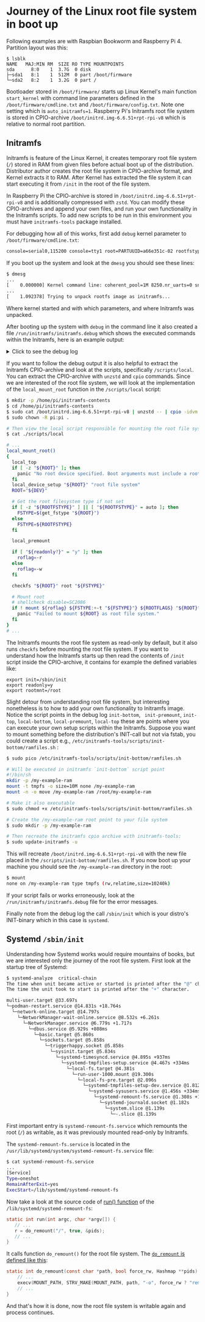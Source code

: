 # Journey of the Linux root file system in boot up

Following examples are with Raspbian Bookworm and Raspberry Pi 4. Partition layout was this:

```
$ lsblk
NAME   MAJ:MIN RM  SIZE RO TYPE MOUNTPOINTS
sda      8:0    1  3.7G  0 disk
├─sda1   8:1    1  512M  0 part /boot/firmware
└─sda2   8:2    1  3.2G  0 part /
```

Bootloader stored in `/boot/firmware/` starts up Linux Kernel's main function `start_kernel` with command line parameters defined in the `/boot/firmware/cmdline.txt` and `/boot/firmware/config.txt`. Note one setting which is `auto_initramfs=1`. Raspberry Pi's Initramfs root file system is stored in CPIO-archive `/boot/initrd.img-6.6.51+rpt-rpi-v8` which is relative to normal root partition.

## Initramfs

Initramfs is feature of the Linux Kernel, it creates temporary root file system (`/`) stored in RAM from given files before actual boot up of the distribution. Distributor author creates the root file system in CPIO-archive format, and Kernel extracts it to RAM. After Kernel has extracted the file system it can start executing it from `/init` in the root of the file system. 

In Raspberry Pi the CPIO-archive is stored in `/boot/initrd.img-6.6.51+rpt-rpi-v8` and is additionally compressed with `zstd`. You can modify these CPIO-archives and append your own files, and run your own functionality in the Initramfs scripts. To add new scripts to be run in this environment you must have `initramfs-tools` package installed. 

For debugging how all of this works, first add `debug` kernel parameter to `/boot/firmware/cmdline.txt`:

```txt
console=serial0,115200 console=tty1 root=PARTUUID=a66e351c-02 rootfstype=ext4 fsck.repair=yes rootwait cfg80211.ieee80211_regdom=FI debug
```

If you boot up the system and look at the `dmesg` you should see these lines:

```txt
$ dmesg
...
[    0.000000] Kernel command line: coherent_pool=1M 8250.nr_uarts=0 snd_bcm2835.enable_headphones=0 cgroup_disable=memory numa_policy=interleave snd_bcm2835.enable_headphones=1 snd_bcm2835.enable_hdmi=1 snd_bcm2835.enable_hdmi=0  smsc95xx.macaddr=DC:A6:32:03:A1:95 vc_mem.mem_base=0x3eb00000 vc_mem.mem_size=0x3ff00000  console=ttyS0,115200 console=tty1 root=PARTUUID=a66e351c-02 rootfstype=ext4 fsck.repair=yes rootwait cfg80211.ieee80211_regdom=FI debug
...
[    1.092378] Trying to unpack rootfs image as initramfs...
```

Where kernel started and with which parameters, and where Initramfs was unpacked.

After booting up the system with `debug` in the command line it also created a file `/run/initramfs/initramfs.debug` which shows the executed commands within the Initramfs, here is an example output:

<details>
<summary>Click to see the debug log</summary>

```bash
$ cat /run/initramfs/initramfs.debug

+ unset log_output
+ maybe_break top
+ run_scripts /scripts/init-top
+ initdir=/scripts/init-top
+ '[' '!' -d /scripts/init-top ]
+ shift
+ . /scripts/init-top/ORDER
+ /scripts/init-top/all_generic_ide
+ '[' -e /conf/param.conf ]
+ /scripts/init-top/blacklist
+ '[' -e /conf/param.conf ]
+ /scripts/init-top/keymap
+ '[' -e /conf/param.conf ]
+ /scripts/init-top/udev
Starting systemd-udevd version 252.30-1~deb12u2
+ '[' -e /conf/param.conf ]
+ maybe_break modules
+ '[' n '!=' y ]
+ log_begin_msg 'Loading essential drivers'
+ _log_msg 'Begin: %s ... ' 'Loading essential drivers'
+ '[' n '=' y ]
+ printf 'Begin: %s ... ' 'Loading essential drivers'
Begin: Loading essential drivers ... + return 0
+ '[' -n  ]
+ load_modules
+ '[' -e /conf/modules ]
+ '[' n '!=' y ]
+ log_end_msg
+ _log_msg 'done.\n'
+ '[' n '=' y ]
+ printf 'done.\n'
done.
+ return 0
+ _uptime
+ local uptime
+ cat /proc/uptime
+ uptime='2.21 5.65'
+ uptime=2
+ echo 2
+ starttime=2
+ starttime=3
+ export starttime
+ '['  ]
+ maybe_break premount
+ '[' n '!=' y ]
+ log_begin_msg 'Running /scripts/init-premount'
+ _log_msg 'Begin: %s ... ' 'Running /scripts/init-premount'
+ '[' n '=' y ]
+ printf 'Begin: %s ... ' 'Running /scripts/init-premount'
Begin: Running /scripts/init-premount ... + return 0
+ run_scripts /scripts/init-premount
+ initdir=/scripts/init-premount
+ '[' '!' -d /scripts/init-premount ]
+ return
+ '[' n '!=' y ]
+ log_end_msg
+ _log_msg 'done.\n'
+ '[' n '=' y ]
+ printf 'done.\n'
done.
+ return 0
+ maybe_break mount
+ log_begin_msg 'Mounting root file system'
+ _log_msg 'Begin: %s ... ' 'Mounting root file system'
+ '[' n '=' y ]
+ printf 'Begin: %s ... ' 'Mounting root file system'
Begin: Mounting root file system ... + return 0
+ . /scripts/local
+ . /scripts/nfs
+ . /scripts/local
+ parse_numeric 'PARTUUID=a66e351c-02'
+ return
+ maybe_break mountroot
+ mount_top
+ local_top
+ '['  '!=' yes ]
+ '[' n '!=' y ]
+ log_begin_msg 'Running /scripts/local-top'
+ _log_msg 'Begin: %s ... ' 'Running /scripts/local-top'
+ '[' n '=' y ]
+ printf 'Begin: %s ... ' 'Running /scripts/local-top'
Begin: Running /scripts/local-top ... + return 0
+ run_scripts /scripts/local-top
+ initdir=/scripts/local-top
+ '[' '!' -d /scripts/local-top ]
+ return
+ '[' n '!=' y ]
+ log_end_msg
+ _log_msg 'done.\n'
+ '[' n '=' y ]
+ printf 'done.\n'
done.
+ return 0
+ local_top_used=yes
+ mount_premount
+ local_premount
+ '['  '!=' yes ]
+ '[' n '!=' y ]
+ log_begin_msg 'Running /scripts/local-premount'
+ _log_msg 'Begin: %s ... ' 'Running /scripts/local-premount'
+ '[' n '=' y ]
+ printf 'Begin: %s ... ' 'Running /scripts/local-premount'
Begin: Running /scripts/local-premount ... + return 0
+ run_scripts /scripts/local-premount
+ initdir=/scripts/local-premount
+ '[' '!' -d /scripts/local-premount ]
+ shift
+ . /scripts/local-premount/ORDER
+ /scripts/local-premount/firstboot
+ '[' -e /conf/param.conf ]
+ /scripts/local-premount/ntfs_3g
+ '[' -e /conf/param.conf ]
+ /scripts/local-premount/resume
+ '[' -e /conf/param.conf ]
+ '[' n '!=' y ]
+ log_end_msg
+ _log_msg 'done.\n'
+ '[' n '=' y ]
+ printf 'done.\n'
done.
+ return 0
+ local_premount_used=yes
+ mountroot
+ local_mount_root
+ local_top
+ '[' yes '!=' yes ]
+ local_top_used=yes
+ '[' -z 'PARTUUID=a66e351c-02' ]
+ local_device_setup 'PARTUUID=a66e351c-02' 'root file system'
+ local 'dev_id=PARTUUID=a66e351c-02'
+ local 'name=root file system'
+ local 'may_panic=true'
+ local real_dev
+ local time_elapsed
+ local count
+ wait_for_udev 10
+ command -v udevadm
+ udevadm settle '--timeout=10'
+ '[' -n  ]
+ '[' 'PARTUUID=a66e351c-02' '=' 'PARTUUID=a66e351c-02' ]
+ '[' a66e351c-02 '=' 'PARTUUID=a66e351c-02' ]
+ resolve_device 'PARTUUID=a66e351c-02'
+ DEV='PARTUUID=a66e351c-02'
+ blkid -l -t 'PARTUUID=a66e351c-02' -o device
+ DEV=
+ return 1
+ real_dev=
+ log_begin_msg 'Waiting for root file system'
+ _log_msg 'Begin: %s ... ' 'Waiting for root file system'
+ '[' n '=' y ]
+ printf 'Begin: %s ... ' 'Waiting for root file system'
Begin: Waiting for root file system ... + return 0
+ slumber=30
+ '[' 0 -gt 30 ]
+ true
+ sleep 1
+ time_elapsed
+ '[' -z 3 ]
+ local delta
+ _uptime
+ local uptime
+ cat /proc/uptime
+ uptime='3.33 9.92'
+ uptime=3
+ echo 3
+ delta=3
+ delta=0
+ echo 0
+ time_elapsed=0
+ local_block 'PARTUUID=a66e351c-02'
+ '[' n '!=' y ]
+ log_begin_msg 'Running /scripts/local-block'
+ _log_msg 'Begin: %s ... ' 'Running /scripts/local-block'
+ '[' n '=' y ]
+ printf 'Begin: %s ... ' 'Running /scripts/local-block'
Begin: Running /scripts/local-block ... + return 0
+ run_scripts /scripts/local-block 'PARTUUID=a66e351c-02'
+ initdir=/scripts/local-block
+ '[' '!' -d /scripts/local-block ]
+ return
+ '[' n '!=' y ]
+ log_end_msg
+ _log_msg 'done.\n'
+ '[' n '=' y ]
+ printf 'done.\n'
done.
+ return 0
+ true
+ '[' -f /run/count.mdadm.initrd ]
+ '[' -n  ]
+ break
+ resolve_device 'PARTUUID=a66e351c-02'
+ DEV='PARTUUID=a66e351c-02'
+ blkid -l -t 'PARTUUID=a66e351c-02' -o device
+ DEV=/dev/sda2
+ '[' -e /dev/sda2 ]
+ echo /dev/sda2
+ real_dev=/dev/sda2
+ get_fstype /dev/sda2
+ local FS FSTYPE
+ FS=/dev/sda2
+ FSTYPE=unknown
+ fstype /dev/sda2
+ eval 'FSTYPE=ext4
FSSIZE=3481272320'
+ FSTYPE=ext4
+ FSSIZE=3481272320
+ '[' ext4 '=' unknown ]
+ echo ext4
+ return 0
+ wait_for_udev 10
+ command -v udevadm
+ udevadm settle '--timeout=10'
+ log_end_msg 0
+ _log_msg 'done.\n'
+ '[' n '=' y ]
+ printf 'done.\n'
done.
+ return 0
+ break
+ resolve_device 'PARTUUID=a66e351c-02'
+ DEV='PARTUUID=a66e351c-02'
+ blkid -l -t 'PARTUUID=a66e351c-02' -o device
+ DEV=/dev/sda2
+ '[' -e /dev/sda2 ]
+ echo /dev/sda2
+ real_dev=/dev/sda2
+ get_fstype /dev/sda2
+ local FS FSTYPE
+ FS=/dev/sda2
+ FSTYPE=unknown
+ fstype /dev/sda2
+ eval 'FSTYPE=ext4
FSSIZE=3481272320'
+ FSTYPE=ext4
+ FSSIZE=3481272320
+ '[' ext4 '=' unknown ]
+ echo ext4
+ return 0
+ DEV=/dev/sda2
+ ROOT=/dev/sda2
+ '[' -z ext4 ]
+ '[' ext4 '=' auto ]
+ FSTYPE=ext4
+ local_premount
+ '[' yes '!=' yes ]
+ local_premount_used=yes
+ '[' y '=' y ]
+ roflag=-r
+ checkfs /dev/sda2 root ext4
+ _checkfs_once /dev/sda2 root ext4
+ DEV=/dev/sda2
+ NAME=root
+ TYPE=ext4
+ '[' root '=' / ]
+ FSCK_LOGFILE=/run/initramfs/fsck.log
+ FSCK_STAMPFILE=/run/initramfs/fsck-root
+ '[' ext4 '=' auto ]
+ FSCKCODE=0
+ '[' -z ext4 ]
+ command -v fsck
+ '[' n '=' y ]
+ '[' n '=' y ]
+ force=
+ '[' y '=' y ]
+ fix=-y
+ spinner=
+ '[' -z y ]
+ '[' n '=' n ]
+ log_begin_msg 'Will now check root file system'
+ _log_msg 'Begin: %s ... ' 'Will now check root file system'
+ '[' n '=' y ]
+ printf 'Begin: %s ... ' 'Will now check root file system'
Begin: Will now check root file system ... + return 0
+ logsave -a -s /run/initramfs/fsck.log fsck -y -V -t ext4 /dev/sda2
fsck from util-linux 2.38.1
[/sbin/fsck.ext4 (1) -- /dev/sda2] fsck.ext4 -y /dev/sda2 
e2fsck 1.47.0 (5-Feb-2023)
rootfs: clean, 69756/205088 files, 656193/849920 blocks
+ FSCKCODE=0
+ log_end_msg
+ _log_msg 'done.\n'
+ '[' n '=' y ]
+ printf 'done.\n'
done.
+ return 0
+ '[' 0 -eq 32 ]
+ '[' 0 -eq 4 ]
+ '[' 0 -gt 1 ]
+ true
+ return 0
+ mount -r -t ext4 /dev/sda2 /root
+ log_end_msg
+ _log_msg 'done.\n'
+ '[' n '=' y ]
+ printf 'done.\n'
done.
+ return 0
+ read_fstab_entry /usr
+ found=1
+ '[' -f /root/etc/fstab ]
+ read -r MNT_FSNAME MNT_DIR MNT_TYPE MNT_OPTS MNT_FREQ MNT_PASS MNT_JUNK
+ '[' /proc '=' /usr ]
+ read -r MNT_FSNAME MNT_DIR MNT_TYPE MNT_OPTS MNT_FREQ MNT_PASS MNT_JUNK
+ '[' /boot/firmware '=' /usr ]
+ read -r MNT_FSNAME MNT_DIR MNT_TYPE MNT_OPTS MNT_FREQ MNT_PASS MNT_JUNK
+ '[' / '=' /usr ]
+ read -r MNT_FSNAME MNT_DIR MNT_TYPE MNT_OPTS MNT_FREQ MNT_PASS MNT_JUNK
+ continue
+ read -r MNT_FSNAME MNT_DIR MNT_TYPE MNT_OPTS MNT_FREQ MNT_PASS MNT_JUNK
+ continue
+ read -r MNT_FSNAME MNT_DIR MNT_TYPE MNT_OPTS MNT_FREQ MNT_PASS MNT_JUNK
+ return 1
+ mount_bottom
+ local_bottom
+ '[' yes '=' yes ]
+ '[' n '!=' y ]
+ log_begin_msg 'Running /scripts/local-bottom'
+ _log_msg 'Begin: %s ... ' 'Running /scripts/local-bottom'
+ '[' n '=' y ]
+ printf 'Begin: %s ... ' 'Running /scripts/local-bottom'
Begin: Running /scripts/local-bottom ... + return 0
+ run_scripts /scripts/local-bottom
+ initdir=/scripts/local-bottom
+ '[' '!' -d /scripts/local-bottom ]
+ shift
+ . /scripts/local-bottom/ORDER
+ /scripts/local-bottom/firstboot_fstrim
+ '[' -e /conf/param.conf ]
+ /scripts/local-bottom/imager_fixup
+ '[' -e /conf/param.conf ]
+ /scripts/local-bottom/ntfs_3g
+ '[' -e /conf/param.conf ]
+ '[' n '!=' y ]
+ log_end_msg
+ _log_msg 'done.\n'
+ '[' n '=' y ]
+ printf 'done.\n'
done.
+ return 0
+ local_premount_used=no
+ local_top_used=no
+ nfs_bottom
+ '['  '=' yes ]
+ '['  '=' yes ]
+ nfs_premount_used=no
+ nfs_top_used=no
+ local_bottom
+ '[' no '=' yes ]
+ '[' no '=' yes ]
+ local_premount_used=no
+ local_top_used=no
+ maybe_break bottom
+ '[' n '!=' y ]
+ log_begin_msg 'Running /scripts/init-bottom'
+ _log_msg 'Begin: %s ... ' 'Running /scripts/init-bottom'
+ '[' n '=' y ]
+ printf 'Begin: %s ... ' 'Running /scripts/init-bottom'
Begin: Running /scripts/init-bottom ... + return 0
+ run_scripts /scripts/init-bottom
+ initdir=/scripts/init-bottom
+ '[' '!' -d /scripts/init-bottom ]
+ shift
+ . /scripts/init-bottom/ORDER
+ /scripts/init-bottom/ramfiles.sh # <---------- notice I had created my own test file in here
+ '[' -e /conf/param.conf ]
+ /scripts/init-bottom/udev
+ '[' -e /conf/param.conf ]
+ '[' n '!=' y ]
+ log_end_msg
+ _log_msg 'done.\n'
+ '[' n '=' y ]
+ printf 'done.\n'
done.
+ return 0
+ mount -n -o move /run /root/run
+ validate_init /sbin/init
+ run-init -n /root /sbin/init
+ validate_init /sbin/init
+ run-init -n /root /sbin/init
+ maybe_break init
+ unset debug
+ unset MODPROBE_OPTIONS
+ unset DPKG_ARCH
+ unset ROOTFLAGS
+ unset ROOTFSTYPE
+ unset ROOTDELAY
+ unset ROOT
+ unset IP
+ unset BOOT
+ unset BOOTIF
+ unset DEVICE
+ unset UBIMTD
+ unset blacklist
+ unset break
+ unset noresume
+ unset panic
+ unset quiet
+ unset readonly
+ unset resume
+ unset resume_offset
+ unset noresume
+ unset fastboot
+ unset forcefsck
+ unset fsckfix
+ unset starttime
+ mount -n -o move /sys /root/sys
+ mount -n -o move /proc /root/proc
+ exec run-init /root /sbin/init
```
</details>

If you want to follow the debug output it is also helpful to extract the Initramfs CPIO-archive and look at the scripts, specifically `/scripts/local`. You can extract the CPIO-archive with `unzstd` and `cpio` commands. Since we are interested of the root file system, we will look at the implementation of the `local_mount_root` function in the `/scripts/local` script:

```bash
$ mkdir -p /home/pi/initramfs-contents
$ cd /home/pi/initramfs-contents
$ sudo cat /boot/initrd.img-6.6.51+rpt-rpi-v8 | unzstd -- | cpio -idvm
$ sudo chown -R pi:pi .

# Then view the local script responsible for mounting the root file system
$ cat ./scripts/local

# ...
local_mount_root()
{
  local_top
  if [ -z "${ROOT}" ]; then
    panic "No root device specified. Boot arguments must include a root= parameter."
  fi
  local_device_setup "${ROOT}" "root file system"
  ROOT="${DEV}"

  # Get the root filesystem type if not set
  if [ -z "${ROOTFSTYPE}" ] || [ "${ROOTFSTYPE}" = auto ]; then
    FSTYPE=$(get_fstype "${ROOT}")
  else
    FSTYPE=${ROOTFSTYPE}
  fi

  local_premount

  if [ "${readonly?}" = "y" ]; then
    roflag=-r
  else
    roflag=-w
  fi

  checkfs "${ROOT}" root "${FSTYPE}"

  # Mount root
  # shellcheck disable=SC2086
  if ! mount ${roflag} ${FSTYPE:+-t "${FSTYPE}"} ${ROOTFLAGS} "${ROOT}" "${rootmnt?}"; then
    panic "Failed to mount ${ROOT} as root file system."
  fi
}
# ...

```

The Initramfs mounts the root file system as read-only by default, but it also runs `checkfs` before mounting the root file system. If you want to understand how the Initramfs starts up then read the contents of `/init` script inside the CPIO-archive, it contains for example the defined variables like: 

```
export init=/sbin/init
export readonly=y
export rootmnt=/root
```

Slight detour from understanding root file system, but interesting nonetheless is to how to add your own functionality to Initramfs image. Notice the script points in the debug log `init-bottom`, ` init-premount`, `init-top`, `local-bottom`, `local-premount`, `local-top` these are points where you can execute your own setup scripts within the Initramfs. Suppose you want to mount something before the distribution's INIT-call but not via fstab, you could create a script e.g., `/etc/initramfs-tools/scripts/init-bottom/ramfiles.sh` :

```bash
$ sudo pico /etc/initramfs-tools/scripts/init-bottom/ramfiles.sh

# Will be executed in initramfs `init-bottom` script point
#!/bin/sh
mkdir -p /my-example-ram
mount -t tmpfs -o size=10M none /my-example-ram
mount -n -o move /my-example-ram /root/my-example-ram

# Make it also executable
$ sudo chmod +x /etc/initramfs-tools/scripts/init-bottom/ramfiles.sh

# Create the /my-example-ram root point to your file system
$ sudo mkdir -p /my-example-ram

# Then recreate the initramfs cpio archive with initramfs-tools:
$ sudo update-initramfs -u 
```

This will recreate `/boot/initrd.img-6.6.51+rpt-rpi-v8` with the new file placed in the `/scripts/init-bottom/ramfiles.sh`. If you now boot up your machine you should see the `/my-example-ram` directory in the root:

```bash
$ mount
none on /my-example-ram type tmpfs (rw,relatime,size=10240k)
```

If your script fails or works erroneously, look at the `/run/initramfs/initramfs.debug` file for the error messages.

Finally note from the debug log the call `/sbin/init` which is your distro's INIT-binary which in this case is `systemd`. 

## Systemd `/sbin/init`

Understanding how Systemd works would require mountains of books, but we are interested only the journey of the root file system. First look at the startup tree of Systemd:

```bash
$ systemd-analyze  critical-chain
The time when unit became active or started is printed after the "@" character.
The time the unit took to start is printed after the "+" character.

multi-user.target @33.697s
└─podman-restart.service @14.831s +18.764s
  └─network-online.target @14.797s
    └─NetworkManager-wait-online.service @8.532s +6.261s
      └─NetworkManager.service @6.779s +1.717s
        └─dbus.service @5.929s +808ms
          └─basic.target @5.860s
            └─sockets.target @5.858s
              └─triggerhappy.socket @5.858s
                └─sysinit.target @5.834s
                  └─systemd-timesyncd.service @4.895s +937ms
                    └─systemd-tmpfiles-setup.service @4.467s +334ms
                      └─local-fs.target @4.381s
                        └─run-user-1000.mount @19.300s
                          └─local-fs-pre.target @2.096s
                            └─systemd-tmpfiles-setup-dev.service @1.812s +283ms
                              └─systemd-sysusers.service @1.456s +334ms
                                └─systemd-remount-fs.service @1.308s +133ms
                                  └─systemd-journald.socket @1.182s
                                    └─system.slice @1.139s
                                      └─-.slice @1.139s

```

First important entry is `systemd-remount-fs.service` which remounts the root (`/`) as writable, as it was previously mounted read-only by Initramfs. 

The `systemd-remount-fs.service` is located in the `/usr/lib/systemd/system/systemd-remount-fs.service` file:


```bash
$ cat systemd-remount-fs.service
...
[Service]
Type=oneshot
RemainAfterExit=yes
ExecStart=/lib/systemd/systemd-remount-fs

```

Now take a look at the source code of [run() function](https://github.com/systemd/systemd/blob/78b032d727e8f9e925c10c6617a1e409307ffc24/src/remount-fs/remount-fs.c#L110) of the `/lib/systemd/systemd-remount-fs`:

```c
static int run(int argc, char *argv[]) {
   // ...
   r = do_remount("/", true, &pids);
   // ...
}
```

It calls function `do_remount()` for the root file system. The [`do_remount` is defined like this](https://github.com/systemd/systemd/blob/78b032d727e8f9e925c10c6617a1e409307ffc24/src/remount-fs/remount-fs.c#L47):

```c
static int do_remount(const char *path, bool force_rw, Hashmap **pids) {
    // ...
    execv(MOUNT_PATH, STRV_MAKE(MOUNT_PATH, path, "-o", force_rw ? "remount,rw" : "remount"));
    // ...
}
```

And that's how it is done, now the root file system is writable again and process continues.
